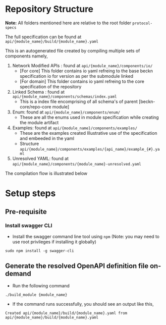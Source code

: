 # Repository Structure

**Note:** All folders mentioned here are relative to the root folder `protocol-specs`

The full specification can be found at `api/{module_name}/build/{module_name}.yaml`

This is an autogenerated file created by compiling multiple sets of components namely,

1. Network Modified APIs : found at `api/{module_name}/components/io/`
   * [For core] This folder contains io yaml refreing to the base beckn specification io for version as per the submodule linked
   * [For domain] This folder contains io yaml refreing to the core specification of the repository
2. Linked Schema : found at `api/{module_name}/components/schemas/index.yaml`
   * This is a index file encomprising of all schema's of parent [beckn-core/repo-core module]
3. Enum: found at `api/{module_name}/components/enum/`
   * These are all the enums used in module specification while creating the module artifact
4. Examples: found at `api/{module_name}/components/examples/`
   * These are the examples created Illustrative use of the specification and embeeded in the yaml
   * Structure `api/{module_name}/components/examples/{api_name}/example_{#}.yaml`
5. Unresolved YAML: found at `api/{module_name}/components/{module_name}-unresolved.yaml`

The compilation flow is illustrated below

# Setup steps

## Pre-requisite

### Install swagger CLI

- Install the swagger command line tool using ``npm`` (Note: you may need to use root privileges if installing it globally)

```
sudo npm install -g swagger-cli
```

## Generate the resolved OpenAPI definition file on-demand

- Run the following command

```
./build_module {module_name}
```

- If the command runs successfully, you should see an output like this,

```
Created api/{module_name}/build/{module_name}.yaml from api/{module_name}/build/{module_name}.yaml
```
